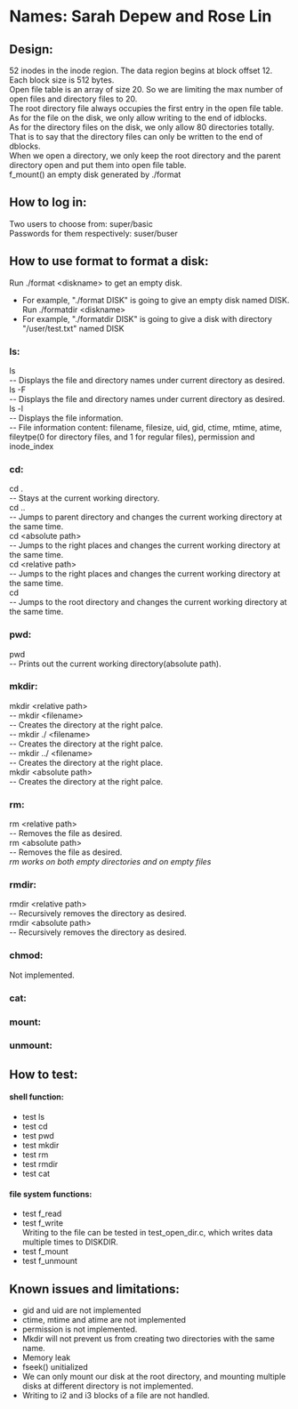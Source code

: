 # Names: Sarah Depew and Rose Lin

## Design:
  52 inodes in the inode region. The data region begins at block offset 12. Each block size is 512 bytes.<br/>
  Open file table is an array of size 20. So we are limiting the max number of open files and directory files to 20.<br/>
  The root directory file always occupies the first entry in the open file table.<br/>
  As for the file on the disk, we only allow writing to the end of idblocks.<br/>
  As for the directory files on the disk, we only allow 80 directories totally. That is to say that the directory files can only be written to the end of dblocks.<br/>
  When we open a directory, we only keep the root directory and the parent directory open and put them into open file table.<br/>
  f_mount() an empty disk generated by ./format<br/>

## How to log in:
  Two users to choose from: super/basic <br/>
  Passwords for them respectively: suser/buser<br/>

## How to use format to format a disk:
  Run ./format \<diskname\> to get an empty disk.
  - For example, "./format DISK" is going to give an empty disk named DISK.<br/>
  Run ./formatdir \<diskname\>
  - For example, "./formatdir DISK" is going to give a disk with directory "/user/test.txt" named DISK<br/>

### ls:
  ls <br/>
  -- Displays the file and directory names under current directory as desired.<br/>
  ls -F<br/>
  -- Displays the file and directory names under current directory as desired. <br/>
  ls -l<br/>
  -- Displays the file information.<br/>
  -- File information content: filename, filesize, uid, gid, ctime, mtime, atime, fileytpe(0 for directory files, and 1 for regular files), permission and inode_index<br/>

### cd:
  cd .<br/>
  -- Stays at the current working directory.<br/>
  cd ..<br/>
  -- Jumps to parent directory and changes the current working directory at the same time.<br/>
  cd \<absolute path\><br/>
  -- Jumps to the right places and changes the current working directory at the same time.<br/>
  cd \<relative path\><br/>
  -- Jumps to the right places and changes the current working directory at the same time.<br/>
  cd<br/>
  -- Jumps to the root directory and changes the current working directory at the same time.<br/>

### pwd:
  pwd<br/>
  -- Prints out the current working directory(absolute path). <br/>

### mkdir:
  mkdir \<relative path\><br/>
  -- mkdir \<filename\><br/>
  -- Creates the directory at the right palce.<br/>
  -- mkdir ./ \<filename\><br/>
  -- Creates the directory at the right palce.<br/>
  -- mkdir ../ \<filename\><br/>
  -- Creates the directory at the right place.<br/>
  mkdir \<absolute path\><br/>
  -- Creates the directory at the right palce.<br/>

### rm:
  rm \<relative path\><br/>
  -- Removes the file as desired. <br/>
  rm \<absolute path\><br/>
  -- Removes the file as desired. <br/>
  *rm works on both empty directories and on empty files<br/>*

### rmdir:
  rmdir \<relative path\><br/>
  -- Recursively removes the directory as desired. <br/>
  rmdir \<absolute path\><br/>
  -- Recursively removes the directory as desired. <br/>

### chmod:
  Not implemented.<br/>

### cat:

### mount:

### unmount:

## How to test:
#### shell function:
- test ls
- test cd
- test pwd
- test mkdir
- test rm
- test rmdir
- test cat
#### file system functions:
- test f_read
- test f_write<br/>
Writing to the file can be tested in test_open_dir.c, which writes data multiple times to DISKDIR.<br/>
- test f_mount
- test f_unmount

## Known issues and limitations:
- gid and uid are not implemented
- ctime, mtime and atime are not implemented
- permission is not implemented.
- Mkdir will not prevent us from creating two directories with the same name.
- Memory leak
- fseek() unitialized
- We can only mount our disk at the root directory, and mounting multiple disks at different directory is not implemented.
- Writing to i2 and i3 blocks of a file are not handled.
